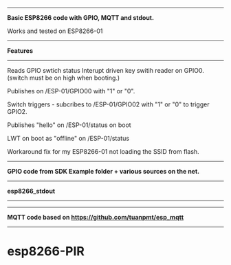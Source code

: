 ****************************************************************
**Basic ESP8266 code with GPIO, MQTT and stdout.**

Works and tested on ESP8266-01

****************************************************************
**Features**
****************************************************************

Reads GPIO swtich status
Interupt driven key switih reader on GPIO0. (switch must be on high when booting.)

Publishes on /ESP-01/GPIO00 with "1" or "0".

Switch triggers - subcribes to /ESP-01/GPIO02 with "1" or "0" to trigger GPIO2.

Publishes "hello" on /ESP-01/status on boot

LWT on boot as "offline" on /ESP-01/status

Workaround fix for my ESP8266-01 not loading the SSID from flash.

****************************************************************

**GPIO code from SDK Example folder + various sources on the net.**

****************************************************************
**esp8266_stdout**
****************************************************************


****************************************************************

**MQTT code based on https://github.com/tuanpmt/esp_mqtt**

****************************************************************

# esp8266-PIR
